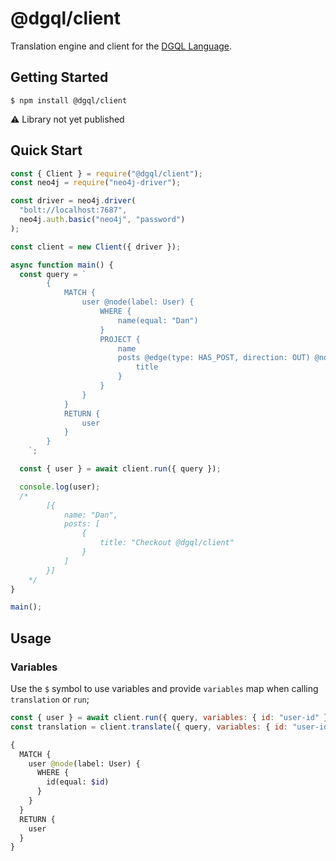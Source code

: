 # @dgql/client

Translation engine and client for the [DGQL Language](https://github.com/danstarns/dgql).

## Getting Started

```
$ npm install @dgql/client
```

⚠ Library not yet published

## Quick Start

```js
const { Client } = require("@dgql/client");
const neo4j = require("neo4j-driver");

const driver = neo4j.driver(
  "bolt://localhost:7687",
  neo4j.auth.basic("neo4j", "password")
);

const client = new Client({ driver });

async function main() {
  const query = `
        {
            MATCH {
                user @node(label: User) {
                    WHERE {
                        name(equal: "Dan")
                    }
                    PROJECT {
                        name
                        posts @edge(type: HAS_POST, direction: OUT) @node(label: Post) {
                            title
                        }
                    }
                }
            }
            RETURN {
                user
            }
        }
    `;

  const { user } = await client.run({ query });

  console.log(user);
  /*
        [{
            name: "Dan",
            posts: [
                {
                    title: "Checkout @dgql/client"
                }
            ]
        }]
    */
}

main();
```

## Usage

### Variables

Use the `$` symbol to use variables and provide `variables` map when calling `translation` or `run`;

```js
const { user } = await client.run({ query, variables: { id: "user-id" } }); // OR
const translation = client.translate({ query, variables: { id: "user-id" } }); // OR
```

```graphql
{
  MATCH {
    user @node(label: User) {
      WHERE {
        id(equal: $id)
      }
    }
  }
  RETURN {
    user
  }
}
```
